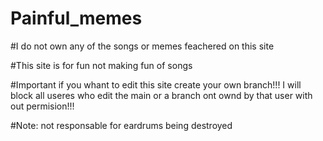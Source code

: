 # Painful_memes
#I do not own any of the songs or memes feachered on this site


#This site is for fun not making fun of songs

#Important if you whant to edit this site create your own branch!!! I will block all useres who edit the main or a branch ont ownd by that user  with out permision!!!

#Note: not responsable for eardrums being destroyed
